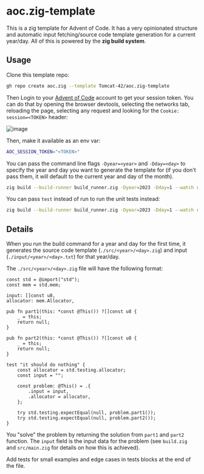 # aoc.zig-template

This is a zig template for Advent of Code. It has a very opinionated structure
and automatic input fetching/source code template generation for a current year/day.
All of this is powered by the **zig build system**.

## Usage

Clone this template repo:

```bash
gh repo create aoc.zig --template Tomcat-42/aoc.zig-template
```

Then Login to your [Advent of Code](https://adventofcode.com/) account to get your session
token. You can do that by opening the browser devtools, selecting the networks tab, reloading
the page, selecting any request and looking for the `Cookie: session=<TOKEN>` header:

![image](https://github.com/user-attachments/assets/8ee0e200-1e00-451d-8309-3a18d94ed3af)

Then, make it available as an env var:

```bash
AOC_SESSION_TOKEN="<TOKEN>"
```  

You can pass the command line flags `-Dyear=<year>` and `-Dday=<day>` 
to specify the year and day you want to generate the template for 
(if you don't pass them, it will default to the current year and day of the month).

```sh
zig build --build-runner build_runner.zig -Dyear=2023 -Dday=1 --watch run
```

You can pass `test` instead of run to run the unit tests instead:
```sh
zig build --build-runner build_runner.zig -Dyear=2023 -Dday=1 --watch run
```

## Details

When you run the build command for a year and day for the first time,
it generates the source code template (`./src/<year>/<day>.zig`) and input 
(`./input/<year>/<day>.txt`) for that year/day. 

The `./src/<year>/<day>.zig` file will have the following format:

```zig
const std = @import("std");
const mem = std.mem;

input: []const u8,
allocator: mem.Allocator,

pub fn part1(this: *const @This()) ?[]const u8 {
    _ = this;
    return null;
}

pub fn part2(this: *const @This()) ?[]const u8 {
    _ = this;
    return null;
}

test "it should do nothing" {
    const allocator = std.testing.allocator;
    const input = "";

    const problem: @This() = .{
        .input = input,
        .allocator = allocator,
    };

    try std.testing.expectEqual(null, problem.part1());
    try std.testing.expectEqual(null, problem.part2());
}
```

You "solve" the problem by returning the solution from `part1` and `part2` function.
The `input` field is the input data for the problem (see `build.zig` and `src/main.zig` 
for details on how this is achieved).

Add tests for small examples and edge cases in tests blocks at the end of the file.
